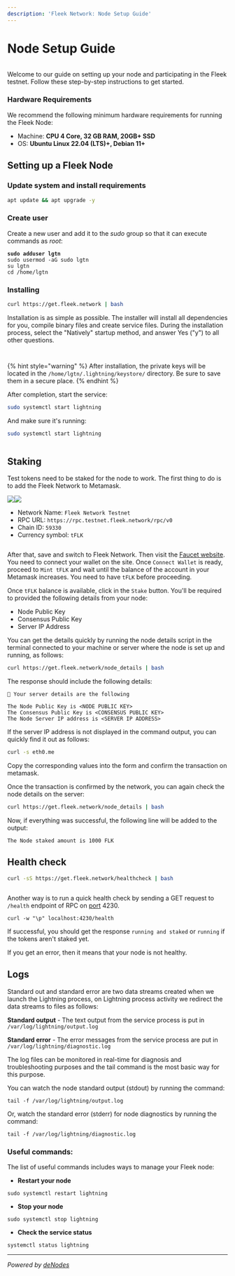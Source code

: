 ```yaml
---
description: 'Fleek Network: Node Setup Guide'
---
```


# Node Setup Guide

<figure><img src="../.gitbook/assets/Fleek Guide.png" alt=""><figcaption></figcaption></figure>

Welcome to our guide on setting up your node and participating in the Fleek testnet. Follow these step-by-step instructions to get started.

### Hardware Requirements <a href="#hardware-requirements" id="hardware-requirements"></a>

We recommend the following minimum hardware requirements for running the Fleek Node:

* Machine: **CPU 4 Core, 32 GB RAM, 20GB+ SSD**
* OS: **Ubuntu Linux 22.04 (LTS)+, Debian 11+**

## Setting up a Fleek Node

### Update system and install requirements

```bash
apt update && apt upgrade -y
```

### Create user

Create a new user and add it to the _sudo_ group so that it can execute commands as _root_:

<pre class="language-bash" data-line-numbers><code class="lang-bash"><strong>sudo adduser lgtn
</strong>sudo usermod -aG sudo lgtn
su lgtn
cd /home/lgtn
</code></pre>

### Installing <a href="#run-the-script-for-a-quick-install" id="run-the-script-for-a-quick-install"></a>

```bash
curl https://get.fleek.network | bash
```

Installation is as simple as possible. The installer will install all dependencies for you, compile binary files and create service files. During the installation process, select the "Natively" startup method, and answer Yes ("y") to all other questions.

<figure><img src="../.gitbook/assets/Fleek_install_natively.png" alt=""><figcaption></figcaption></figure>

<figure><img src="../.gitbook/assets/Fleek_default_path.png" alt=""><figcaption></figcaption></figure>

{% hint style="warning" %}
After installation, the private keys will be located in the `/home/lgtn/.lightning/keystore/` directory. Be sure to save them in a secure place.
{% endhint %}

After completion, start the service:

```bash
sudo systemctl start lightning
```

And make sure it's running:

```bash
sudo systemctl start lightning
```

<figure><img src="../.gitbook/assets/Fleek_service_started.png" alt=""><figcaption></figcaption></figure>

## Staking

Test tokens need to be staked for the node to work. The first thing to do is to add the Fleek Network to Metamask.

![](../.gitbook/assets/Fleek\_mm\_network1.png)![](../.gitbook/assets/Fleek\_mm\_network2.png)

* Network Name: `Fleek Network Testnet`
* RPC URL: `https://rpc.testnet.fleek.network/rpc/v0`
* Chain ID: `59330`
* Currency symbol: `tFLK`

<figure><img src="../.gitbook/assets/Fleek_mm_network3.png" alt=""><figcaption></figcaption></figure>

After that, save and switch to Fleek Network. Then visit the [Faucet website](https://faucet.testnet.fleek.network/). You need to connect your wallet on the site. Once `Connect Wallet` is ready, proceed to `Mint tFLK` and wait until the balance of the account in your Metamask increases. You need to have `tFLK` before proceeding.&#x20;

Once `tFLK` balance is available, click in the `Stake` button. You'll be required to provided the following details from your node:

* Node Public Key
* Consensus Public Key
* Server IP Address

You can get the details quickly by running the node details script in the terminal connected to your machine or server where the node is set up and running, as follows:

```bash
curl https://get.fleek.network/node_details | bash
```

The response should include the following details:

```
🤖 Your server details are the following

The Node Public Key is <NODE PUBLIC KEY>
The Consensus Public Key is <CONSENSUS PUBLIC KEY>
The Node Server IP address is <SERVER IP ADDRESS>
```

If the server IP address is not displayed in the command output, you can quickly find it out as follows:

```bash
curl -s eth0.me
```

Copy the corresponding values into the form and confirm the transaction on metamask.

Once the transaction is confirmed by the network, you can again check the node details on the server:

```bash
curl https://get.fleek.network/node_details | bash
```

Now, if everything was successful, the following line will be added to the output:

```
The Node staked amount is 1000 FLK
```

## Health check

```bash
curl -sS https://get.fleek.network/healthcheck | bash
```

<figure><img src="../.gitbook/assets/Fleek-health-check.png" alt=""><figcaption></figcaption></figure>

Another way is to run a quick health check by sending a GET request to `/health` endpoint of RPC on [port](https://docs.fleek.network/docs/node/requirements/#ports) 4230.

```
curl -w "\p" localhost:4230/health
```

If successful, you should get the response `running and staked` or `running` if the tokens aren't staked yet.

If you get an error, then it means that your node is not healthy.

## Logs

Standard out and standard error are two data streams created when we launch the Lightning process, on Lightning process activity we redirect the data streams to files as follows:

**Standard output** - The text output from the service process is put in `/var/log/lightning/output.log`

**Standard error** - The error messages from the service process are put in `/var/log/lightning/diagnostic.log`

The log files can be monitored in real-time for diagnosis and troubleshooting purposes and the tail command is the most basic way for this purpose.

You can watch the node standard output (stdout) by running the command:

```
tail -f /var/log/lightning/output.log
```

Or, watch the standard error (stderr) for node diagnostics by running the command:

```
tail -f /var/log/lightning/diagnostic.log
```

### Useful commands:

The list of useful commands includes ways to manage your Fleek node:

* **Restart your node**

```
sudo systemctl restart lightning
```

* **Stop your node**

```
sudo systemctl stop lightning
```

* **Check the service status**

```
systemctl status lightning
```

***

_Powered by_ [_deNodes_](https://twitter.com/deNodes\_)

